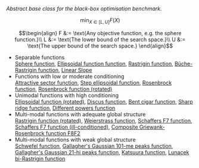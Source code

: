 *Abstract base class for the black-box optimisation benchmark.*

$$\min_{X \in [L, U]} F(X)$$

$$\begin{align}
F &:= \text{Any objective function, e.g. the sphere function.}\\
L &:= \text{The lower bound of the search space.}\\
U &:= \text{The upper bound of the search space.}
\end{align}$$

- Separable functions<br>
  <a href="#sphere-function">Sphere function</a>, <a href="#ellipsoidal-function">Ellipsoidal function function</a>, <a href="#rastrigin-function">Rastrigin function</a>, <a href="#b-che-rastrigin-function">Büche-Rastrigin function</a>, <a href="#linear-slope">Linear Slope</a>
- Functions with low or moderate conditioning<br>
  <a href="#attractive-sector-function">Attractive sector function</a>, <a href="#step-ellipsoidal-function">Step ellipsoidal function</a>, <a href="#rosenbrock-function">Rosenbrock function</a>, <a href="#rosenbrock-function-rotated">Rosenbrock function (rotated)</a>
- Unimodal functions with high conditioning<br>
  <a href="#ellipsoidal-function-rotated">Ellipsoidal function (rotated)</a>, <a href="#discus-function">Discus function</a>, <a href="#bent-cigar-function">Bent cigar function</a>, <a href="#sharp-ridge-function">Sharp ridge function</a>, <a href="#different-powers-function">Different powers function</a>
- Multi-modal functions with adequate global structure<br>
  <a href="#rastrigin-function-rotated">Rastrigin function (rotated)</a>, <a href="#weierstrass-function">Weierstrass function</a>, <a href="#schaffers-f7-function">Schaffers F7 function</a>, <a href="#schaffers-f7-function">Schaffers F7 function (ill-conditioned)</a>, <a href="#composite-griewank-rosenbrock-function-f8f2">Composite Griewank-Rosenbrock function F8F2</a>
- Multi-modal functions with weak global structure<br>
  <a href="#schwefel-function">Schwefel function</a>, <a href="#gallagher-s-gaussian-101-me-peaks-function">Gallagher's Gaussian 101-me peaks function</a>, <a href="#gallagher-s-gaussian-21-hi-peaks-function">Gallagher's Gaussian 21-hi peaks function</a>, <a href="#katsuura-function">Katsuura function</a>, <a href="#lunacek-bi-rastrigin-function">Lunacek bi-Rastrigin function</a>